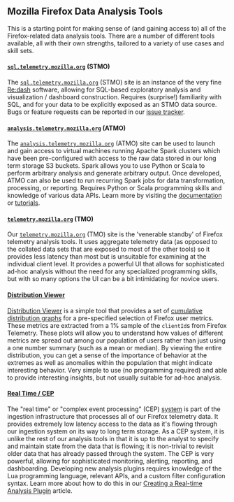 Mozilla Firefox Data Analysis Tools
-----------------------------------

This is a starting point for making sense of (and gaining access to) all of the
Firefox-related data analysis tools. There are a number of different tools
available, all with their own strengths, tailored to a variety of use cases and
skill sets.

#### [`sql.telemetry.mozilla.org`](stmo.md) (STMO)

The [`sql.telemetry.mozilla.org`](https://sql.telemetry.mozilla.org) (STMO) site
is an instance of the very fine [Re:dash](https://redash.io/) software, allowing
for SQL-based exploratory analysis and visualization / dashboard
construction. Requires (surprise!) familiarity with SQL, and for your data to
be explicitly exposed as an STMO data source. Bugs or feature requests can be
reported in our [issue tracker](https://github.com/mozilla/redash/issues).

#### [`analysis.telemetry.mozilla.org`](spark.md) (ATMO)

The
[`analysis.telemetry.mozilla.org`](https://https://analysis.telemetry.mozilla.org)
(ATMO) site can be used to launch and gain access to virtual machines running
Apache Spark clusters which have been pre-configured with access to the raw data
stored in our long term storage S3 buckets. Spark allows you to use
Python or Scala to perform arbitrary analysis and generate arbitrary
output. Once developed, ATMO can also be used to run recurring Spark jobs
for data transformation, processing, or reporting. Requires Python or Scala
programming skills and knowledge of various data APIs. Learn more by visiting
the [documentation](https://wiki.mozilla.org/Telemetry) or
[tutorials](spark.md).

#### [`telemetry.mozilla.org`](analysis_intro.md) (TMO)

Our [`telemetry.mozilla.org`](https://telemetry.mozilla.org) (TMO) site is the
'venerable standby' of Firefox telemetry analysis tools. It uses aggregate
telemetry data (as opposed to the collated data sets that are exposed to most
of the other tools) so it provides less latency than most but is unsuitable for
examining at the individual client level. It provides a powerful UI that allows
for sophisticated ad-hoc analysis without the need for any specialized
programming skills, but with so many options the UI can be a bit intimidating
for novice users.

#### [Distribution Viewer](distribution_viewer.md)

[Distribution Viewer](https://gauss.telemetry.mozilla.org) is a simple tool
that provides a set of [cumulative distribution
graphs](http://math.stackexchange.com/questions/52400/what-is-cdf-cumulative-distribution-function)
for a pre-specified selection of Firefox user metrics. These metrics are
extracted from a 1% sample of the `clientId`s from Firefox Telemetry. These plots
will allow you to understand how values of different metrics are spread out
among our population of users rather than just using a one number summary (such
as a mean or median). By viewing the entire distribution, you can get a sense
of the importance of behavior at the extremes as well as anomalies within the
population that might indicate interesting behavior. Very simple to use (no
programming required) and able to provide interesting insights, but not usually
suitable for ad-hoc analysis.

#### [Real Time / CEP](../cookbooks/realtime_analysis_plugin.md)

The "real time" or "complex event processing" (CEP)
[system](https://pipeline-cep.prod.mozaws.net/) is part of the ingestion
infrastructure that processes all of our Firefox telemetry data. It provides
extremely low latency access to the data as it's flowing through our ingestion
system on its way to long term storage. As a CEP system, it is unlike the rest
of our analysis tools in that it is up to the analyst to specify and maintain
state from the data that is flowing; it is non-trivial to revisit older data
that has already passed through the system. The CEP is very powerful, allowing
for sophisticated monitoring, alerting, reporting, and dashboarding. Developing
new analysis plugins requires knowledge of the Lua programming language,
relevant APIs, and a custom filter configuration syntax. Learn more about how
to do this in our [Creating a Real-time Analysis
Plugin](../cookbooks/realtime_analysis_plugin.md) article.
